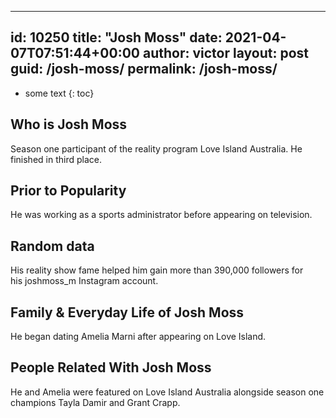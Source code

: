  ---
id: 10250
title: "Josh Moss"
date: 2021-04-07T07:51:44+00:00
author: victor
layout: post
guid: /josh-moss/
permalink: /josh-moss/
---

* some text
{: toc}

## Who is Josh Moss

Season one participant of the reality program Love Island Australia. He finished in third place.

## Prior to Popularity

He was working as a sports administrator before appearing on television.

## Random data

His reality show fame helped him gain more than 390,000 followers for his joshmoss_m Instagram account.

## Family & Everyday Life of Josh Moss

He began dating Amelia Marni after appearing on Love Island.

## People Related With Josh Moss

He and Amelia were featured on Love Island Australia alongside season one champions Tayla Damir and Grant Crapp.
 